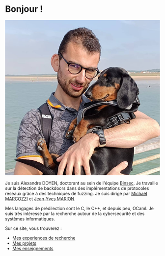 # Bonjour !

![My picture](/img/PP.jpg)

Je suis Alexandre DOYEN, doctorant au sein de l'équipe [Binsec](https://binsec.github.io/). Je travaille sur la détection de backdoors dans des implémentations de protocoles réseaux grâce à des techniques de fuzzing. Je suis dirigé par [Michaël MARCOZZI](https://sites.google.com/view/michaelmarcozzi) et [Jean-Yves MARION](https://members.loria.fr/JYMarion/cv/).

Mes langages de prédilection sont le C, le C++, et depuis peu, OCaml. Je suis très intéressé par la recherche autour de la cybersécurité et des systèmes informatiques.

Sur ce site, vous trouverez :
- [Mes experiences de recherche](/fr/research_experience)
- [Mes projets](/fr/projects)
- [Mes enseignements](/fr/teachings)